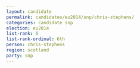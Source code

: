 ```yaml
---
layout: candidate
permalink: candidates/eu2014/snp/chris-stephens/
categories: candidate snp
election: eu2014
list-rank: 6
list-rank-ordinal: 6th
person: chris-stephens
region: scotland
party: snp
---
```

